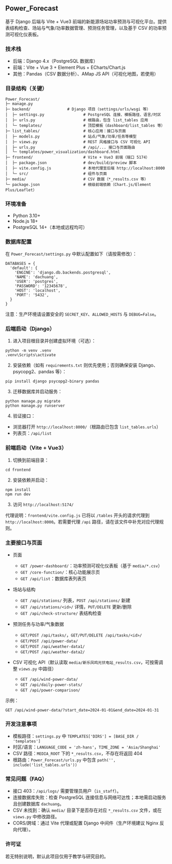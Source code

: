 ## Power_Forecast

基于 Django 后端与 Vite + Vue3 前端的新能源场站功率预测与可视化平台。提供表结构检查、场站与气象/功率数据管理、预测任务管理，以及基于 CSV 的功率预测可视化仪表板。

### 技术栈
- 后端：Django 4.x（PostgreSQL 数据库）
- 前端：Vite + Vue 3 + Element Plus + ECharts/Chart.js
- 其他：Pandas（CSV 数据分析）、AMap JS API（可视化地图，若使用）

### 目录结构（关键）
```
Power_Forecast/
├─ manage.py
├─ backend/                # Django 项目（settings/urls/wsgi 等）
│  ├─ settings.py                 # PostgreSQL 连接、模板路径、语言/时区
│  ├─ urls.py                     # 根路由，包含 list_tables 应用
│  └─ templates/                  # 顶层模板（dashboard/list_tables 等）
├─ list_tables/                   # 核心应用：接口与页面
│  ├─ models.py                   # 站点/气象/功率/任务等模型
│  ├─ views.py                    # REST 风格接口与 CSV 可视化 API
│  ├─ urls.py                     # /api/... 接口与页面路由
│  └─ templates/power_visualization/dashboard.html
├─ frontend/                      # Vite + Vue3 前端（端口 5174）
│  ├─ package.json                # dev/build/preview 脚本
│  ├─ vite.config.js              # 本地代理至后端 http://localhost:8000
│  └─ src/                        # 组件与页面
├─ media/                         # CSV 数据（*_results.csv 等）
└─ package.json                   # 根级前端依赖（Chart.js/Element Plus/Leaflet）
```

### 环境准备
- Python 3.10+
- Node.js 18+
- PostgreSQL 14+（本地或远程均可）

### 数据库配置
在 `Power_Forecast/settings.py` 中默认配置如下（请按需修改）：
```
DATABASES = {
  'default': {
    'ENGINE': 'django.db.backends.postgresql',
    'NAME': 'dachuang',
    'USER': 'postgres',
    'PASSWORD': '12345678',
    'HOST': 'localhost',
    'PORT': '5432',
  }
}
```
注意：生产环境请设置安全的 `SECRET_KEY`、`ALLOWED_HOSTS` 与 `DEBUG=False`。

### 后端启动（Django）
1) 进入项目根目录并创建虚拟环境（可选）：
```
python -m venv .venv
.venv\Scripts\activate
```
2) 安装依赖（如有 `requirements.txt` 则优先使用；否则确保安装 Django、psycopg2、pandas 等）：
```
pip install django psycopg2-binary pandas
```
3) 迁移数据库并启动服务：
```
python manage.py migrate
python manage.py runserver 
```
4) 验证接口：
- 浏览器打开 `http://localhost:8000/`（根路由已包含 `list_tables.urls`）
- 列表页：`/api/list`

### 前端启动（Vite + Vue3）
1) 切换到前端目录：
```
cd frontend
```
2) 安装依赖并启动：
```
npm install
npm run dev
```
3) 访问 `http://localhost:5174/`

代理说明：`frontend/vite.config.js` 已将以 `/tables` 开头的请求代理到 `http://localhost:8000`。若需要代理 `/api` 路径，请在该文件中补充对应代理规则。

### 主要接口与页面
- 页面
  - `GET /power-dashboard/`：功率预测可视化仪表板（基于 `media/*.csv`）
  - `GET /core-function/`：核心功能展示页
  - `GET /api/list`：数据库表列表页

- 场站与结构
  - `GET /api/stations/` 列表，`POST /api/stations/` 新建
  - `GET /api/stations/<id>/` 详情，`PUT/DELETE` 更新/删除
  - `GET /api/check-structure/` 表结构检查

- 预测任务与功率/气象数据
  - `GET/POST /api/tasks/`，`GET/PUT/DELETE /api/tasks/<id>/`
  - `GET/POST /api/power-data/`
  - `GET/POST /api/weather-data1/`
  - `GET/POST /api/weather-data2/`

- CSV 可视化 API（默认读取 `media/新乐凤鸣光伏电站_results.csv`，可按需调整 `views.py` 中路径）
  - `GET /api/wind-power-data/`
  - `GET /api/daily-power-stats/`
  - `GET /api/power-comparison/`

示例：
```
GET /api/wind-power-data/?start_date=2024-01-01&end_date=2024-01-31
```

### 开发注意事项
- 模板路径：`settings.py` 中 `TEMPLATES['DIRS'] = [BASE_DIR / 'templates']`
- 时区/语言：`LANGUAGE_CODE = 'zh-hans'`，`TIME_ZONE = 'Asia/Shanghai'`
- CSV 路径：`MEDIA_ROOT` 下的 `*_results.csv`，不存在将返回 404
- 根路由：`Power_Forecast/urls.py` 中包含 `path('', include('list_tables.urls'))`

### 常见问题（FAQ）
- 接口 403：`/api/logs/` 需要管理员用户（`is_staff`）。
- 连接数据库失败：检查 PostgreSQL 连接信息与网络可达性；本地需启动服务且创建数据库 `dachuang`。
- CSV 未找到：确认 `media/` 目录下是否存在对应 `*_results.csv` 文件，或在 `views.py` 中修改路径。
- CORS/跨域：通过 Vite 代理或配置 Django 中间件（生产环境建议 Nginx 反向代理）。

### 许可证
若无特别说明，默认此项目仅用于教学与研究目的。


